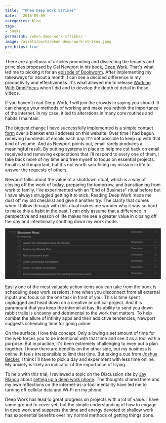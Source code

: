 ```yaml
---
title:  "When Deep Work Strikes"
date:   2016-09-09
categories: blog
tags:
- books
permalink: /when-deep-work-strikes/
image: /assets/posts/when-deep-work-strikes.jpeg
pre_https: true
---
```

There are a plethora of articles promoting and dissecting the tenants and principles proposed by Cal Newport in his book, [Deep Work](https://www.amazon.com/Deep-Work-Focused-Success-Distracted/dp/1455586692/ref=sr_1_1?tag=joebuhlig-20). That's what led me to picking it for an [episode of Bookworm](http://bookworm.fm/7/). After implementing my takeaways for about a month, I can see a decided difference in my productivity and effectiveness. It's what allowed me to release [Working With OmniFocus](https://workingwithomnifocus.com) when I did and to develop the depth of detail in those videos.
<!--more-->

If you haven't read Deep Work, I will join the crowds in saying you should. It can change your methods of working and make you rethink the importance of the internet. In my case, it led to alterations in many core routines and habits I maintain.

The biggest change I have successfully implemented is a simple [contact form](http://joebuhlig.com/contact) over a blanket email address on this website. Over time I had begun receiving hundreds of emails each day. It's not possible to keep up with that kind of volume. And as Newport points out, email rarely produces a meaningful result. By putting systems in place to help me cut back on email received and removing expectations that I'll respond to every one of them, I take back more of my time and free myself to focus on essential projects. Email is still important, but it's not worth sacrificing my mission in life to answer the requests of others.

Newport talks about the value of a shutdown ritual, which is a way of closing off the work of today, preparing for tomorrow, and transitioning from work to family. I've experimented with an "End of Business" ritual before but I have always struggled getting it to stick. Reading Deep Work made me dust off my old checklist and give it another try. The clarity that comes when I follow through with this ritual makes me wonder why it was so hard to make this a habit in the past. I can only assume that a difference in perspective and season of life makes me see a greater value in closing off the day and intentionally shutting down my work mode.

![Shutdown Ritual](/assets/posts_extra/when-deep-work-strikes/shutdown-ritual.jpg)

Easily one of the most valuable action items you can take from the book is scheduling deep work sessions: time when you disconnect from all external inputs and focus on the one task in front of you. This is time spent unplugged and head down on a creative or critical project. And it is paramount that you keep the internet at bay. Its ability to send you down rabbit trails is uncanny and detrimental to the work that matters. To help combat the allure of infinity apps and their addictive tendencies, Newport suggests scheduling time for going online.

On the surface, I love this concept. Only allowing a set amount of time for the web forces you to be intentional with that time and see it as a tool with a purpose. But in practice, it's been extremely challenging to even put a plan together. I know there are benefits on the other side, but my business is online. It feels irresponsible to limit that time. But taking a cue from [Joshua Becker](http://www.becomingminimalist.com/), I think I'll have to pick a day and experiment with less time online. My anxiety is likely an indicator of the importance of trying.

To help with this trial, I reviewed a topic on the Discussion site by [Jay Blanco](http://www.jayblanco.com/) about [setting up a deep work phone](http://discussion.joebuhlig.com/t/setting-up-your-phone-for-deep-work/245?u=joebuhlig). The thoughts shared there and my own reflections on the internet-as-a-tool mentality have led me to turning off cellular data and Wi-Fi on my phone.

Deep Work has lead to great progress on projects with a lot of value. I have some ground to cover yet, but the simple understanding of how to engage in deep work and suppress the time and energy devoted to shallow work has exponential benefits over my normal methods of getting things done.
